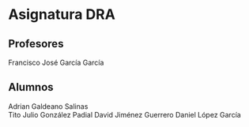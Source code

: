 # Asignatura DRA

## Profesores

Francisco José García García

## Alumnos

Adrian Galdeano Salinas  
Tito Julio González Padial
David Jiménez Guerrero
Daniel López García

